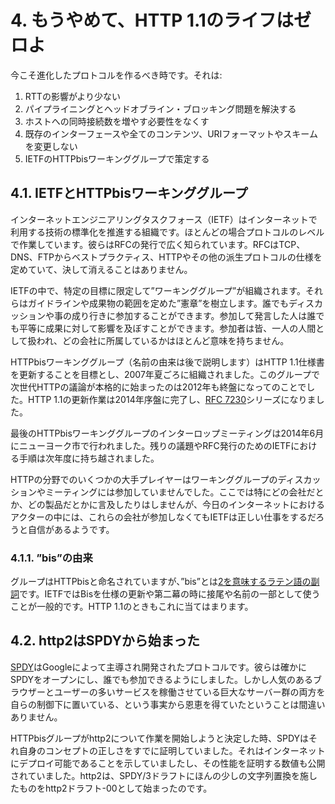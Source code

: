 # 4. もうやめて、HTTP 1.1のライフはゼロよ

今こそ進化したプロトコルを作るべき時です。それは:

1. RTTの影響がより少ない
2. パイプライニングとヘッドオブライン・ブロッキング問題を解決する
3. ホストへの同時接続数を増やす必要性をなくす
4. 既存のインターフェースや全てのコンテンツ、URIフォーマットやスキームを変更しない
5. IETFのHTTPbisワーキンググループで策定する

## 4.1. IETFとHTTPbisワーキンググループ

インターネットエンジニアリングタスクフォース（IETF）はインターネットで利用する技術の標準化を推進する組織です。ほとんどの場合プロトコルのレベルで作業しています。彼らはRFCの発行で広く知られています。RFCはTCP、DNS、FTPからベストプラクティス、HTTPやその他の派生プロトコルの仕様を定めていて、決して消えることはありません。

IETFの中で、特定の目標に限定して”ワーキンググループ”が組織されます。それらはガイドラインや成果物の範囲を定めた”憲章”を樹立します。誰でもディスカッションや事の成り行きに参加することができます。参加して発言した人は誰でも平等に成果に対して影響を及ぼすことができます。参加者は皆、一人の人間として扱われ、どの会社に所属しているかはほとんど意味を持ちません。

HTTPbisワーキンググループ（名前の由来は後で説明します）はHTTP 1.1仕様書を更新することを目標とし、2007年夏ごろに組織されました。このグループで次世代HTTPの議論が本格的に始まったのは2012年も終盤になってのことでした。HTTP 1.1の更新作業は2014年序盤に完了し、[RFC 7230](https://tools.ietf.org/html/rfc7230)シリーズになりました。

最後のHTTPbisワーキンググループのインターロップミーティングは2014年6月にニューヨーク市で行われました。残りの議題やRFC発行のためのIETFにおける手順は次年度に持ち越されました。

HTTPの分野でのいくつかの大手プレイヤーはワーキンググループのディスカッションやミーティングには参加していませんでした。ここでは特にどの会社だとか、どの製品だとかに言及したりはしませんが、今日のインターネットにおけるアクターの中には、これらの会社が参加しなくてもIETFは正しい仕事をするだろうと自信があるようです。

### 4.1.1. ”bis”の由来

グループはHTTPbisと命名されていますが、”bis”とは[2を意味するラテン語の副詞](http://en.wiktionary.org/wiki/bis#Latin)です。IETFではBisを仕様の更新や第二幕の時に接尾や名前の一部として使うことが一般的です。HTTP 1.1のときもこれに当てはまります。

## 4.2. http2はSPDYから始まった

[SPDY](http://en.wikipedia.org/wiki/SPDY)はGoogleによって主導され開発されたプロトコルです。彼らは確かにSPDYをオープンにし、誰でも参加できるようにしました。しかし人気のあるブラウザーとユーザーの多いサービスを稼働させている巨大なサーバー群の両方を自らの制御下に置いている、という事実から恩恵を得ていたということは間違いありません。

HTTPbisグループがhttp2について作業を開始しようと決定した時、SPDYはそれ自身のコンセプトの正しさをすでに証明していました。それはインターネットにデプロイ可能であることを示していましたし、その性能を証明する数値も公開されていました。http2は、SPDY/3ドラフトにほんの少しの文字列置換を施したものをhttp2ドラフト-00として始まったのです。
